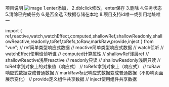项目说明
![image](https://user-images.githubusercontent.com/62594022/154416003-a92df5bc-75e5-4376-8bff-a09de3a3ca7a.png)
1.enter添加，
2.dblclick修改，enter保存
3.删除
4.任务状态
5.清除已完成任务
6.是否全选
7.数据存储在本地
8.项目支持id唯一或引用地址唯一

import { ref,reactive,watch,watchEffect,computed,shallowRef,shallowReadonly,shallowReactive,readonly,toRef,toRefs,toRaw,markRaw,provide,inject } from "vue";
// ref简单类型响应式数据
// reactive简单类型响应式数据
// watch侦听
// watchEffect使用谁侦听谁
// computed计算属性
// shallowRef浅层ref
// shallowReactive浅层reactive
// readonly只读
// shallowReadonly浅层只读
// toRef拿到对象上的对象值（响应式）
// toRefs拿到对象上（响应式）
// toRaw响应式数据变成普通数据
// markRaw标记响应式数据变成普通数据（不影响页面展示变化）
// provide定义组件共享数据
// inject使用组件共享数据
